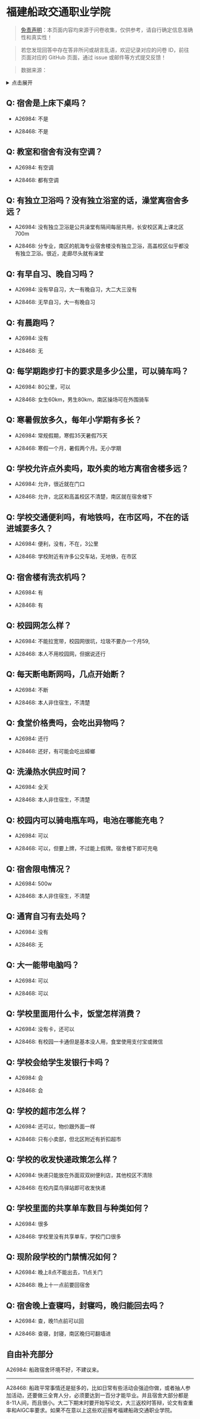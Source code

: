 # 福建船政交通职业学院

> [免责声明](https://colleges.chat/#_3)：本页面内容均来源于问卷收集，仅供参考，请自行确定信息准确性和真实性！

> 若您发现回答中存在答非所问或胡言乱语，欢迎记录对应的问卷 ID，前往页面对应的 GitHub 页面，通过 issue 或邮件等方式提交反馈！

> 数据来源：

<details><summary>点击展开</summary>
<ul>
<li>A26984: 匿名 (2024 年 09 月)</li>
<li>A28468: 匿名 (2025 年 06 月)</li>
</ul>
</details>

## Q: 宿舍是上床下桌吗？

- A26984: 不是

- A28468: 不是

## Q: 教室和宿舍有没有空调？

- A26984: 有空调

- A28468: 都有空调

## Q: 有独立卫浴吗？没有独立浴室的话，澡堂离宿舍多远？

- A26984: 没有独立卫浴是公共澡堂有隔间每层共用，长安校区离上课北区700m

- A28468: 分专业，南区的航海专业宿舍楼没有独立卫浴，高盖校区似乎都没有独立卫浴。很近，走廊尽头就有澡堂

## Q: 有早自习、晚自习吗？

- A26984: 没有早自习，大一有晚自习，大二大三没有

- A28468: 无早自习，大一有晚自习

## Q: 有晨跑吗？

- A26984: 没有

- A28468: 无

## Q: 每学期跑步打卡的要求是多少公里，可以骑车吗？

- A26984: 80公里，可以

- A28468: 女生60km，男生80km，南区操场可在外围骑车

## Q: 寒暑假放多久，每年小学期有多长？

- A26984: 常规假期，寒假35天暑假75天

- A28468: 寒假一个月，暑假两个月。无小学期

## Q: 学校允许点外卖吗，取外卖的地方离宿舍楼多远？

- A26984: 允许，很近就在门口

- A28468: 允许，北区和高盖校区不清楚，南区就在宿舍楼下

## Q: 学校交通便利吗，有地铁吗，在市区吗，不在的话进城要多久？

- A26984: 便利，没有，不在，3公里

- A28468: 学校附近有许多公交车站，无地铁，在市区

## Q: 宿舍楼有洗衣机吗？

- A26984: 有

- A28468: 有

## Q: 校园网怎么样？

- A26984: 不能拉宽带，校园网很坑，垃圾不要办一个月59,

- A28468: 本人不用校园网，但据说还行

## Q: 每天断电断网吗，几点开始断？

- A26984: 不断

- A28468: 本人非住宿生，不清楚

## Q: 食堂价格贵吗，会吃出异物吗？

- A26984: 还行

- A28468: 还好，有可能会吃出蟑螂

## Q: 洗澡热水供应时间？

- A26984: 全天

- A28468: 本人非住宿生，不清楚

## Q: 校园内可以骑电瓶车吗，电池在哪能充电？

- A26984: 可以

- A28468: 可以，但要上牌，不过能上假牌。宿舍楼下即可充电

## Q: 宿舍限电情况？

- A26984: 500w

- A28468: 本人非住宿生，不清楚

## Q: 通宵自习有去处吗？

- A26984: 没有

- A28468: 无

## Q: 大一能带电脑吗？

- A26984: 可以

- A28468: 可以

## Q: 学校里面用什么卡，饭堂怎样消费？

- A26984: 没有卡，还可以

- A28468: 有校园一卡通但是基本没人用，食堂使用支付宝或微信

## Q: 学校会给学生发银行卡吗？

- A26984: 会

- A28468: 会

## Q: 学校的超市怎么样？

- A26984: 还可以，物价跟外面一样

- A28468: 只有小卖部，但北区附近有折扣超市

## Q: 学校的收发快递政策怎么样？

- A26984: 快递只能放在外面双双树便利店，其他校区不清除

- A28468: 在校内菜鸟驿站即可收发快递

## Q: 学校里面的共享单车数目与种类如何？

- A26984: 很多

- A28468: 学校里没有共享单车，学校门口很多

## Q: 现阶段学校的门禁情况如何？

- A26984: 晚上8点不能出去，11点关门

- A28468: 晚上十一点前要回宿舍

## Q: 宿舍晚上查寝吗，封寝吗，晚归能回去吗？

- A26984: 查，晚11点前可以回

- A28468: 查寝，封寝，南区晚归可翻墙进

## 自由补充部分

A26984: 船政宿舍环境不好，不建议来。

***

A28468: 船政平常事情还是挺多的，比如日常有些活动会强迫你做，或者抽人参加活动，还要做三全育人分，必须要达到一百分才能毕业。并且宿舍大部分都是8-11人间，而且很小。大二下期末时要开始写论文，大三返校时答辩，论文有查重率和AIGC率要求。如果不在意以上这些欢迎报考福建船政交通职业学院。